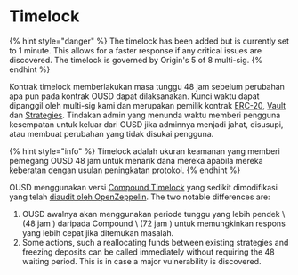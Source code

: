 # Timelock

{% hint style="danger" %}
The timelock has been added but is currently set to 1 minute. This allows for a faster response if any critical issues are discovered. The timelock is governed by Origin's 5 of 8 multi-sig.
{% endhint %}

Kontrak timelock memberlakukan masa tunggu 48 jam sebelum perubahan apa pun pada kontrak OUSD dapat dilaksanakan. Kunci waktu dapat dipanggil oleh multi-sig kami dan merupakan pemilik kontrak [ERC-20](../architecture.md), [Vault](vault.md) dan [Strategies](strategies.md). Tindakan admin yang menunda waktu memberi pengguna kesempatan untuk keluar dari OUSD jika adminnya menjadi jahat, disusupi, atau membuat perubahan yang tidak disukai pengguna.

{% hint style="info" %}
Timelock adalah ukuran keamanan yang memberi pemegang OUSD 48 jam untuk menarik dana mereka apabila mereka keberatan dengan usulan peningkatan protokol.
{% endhint %}

OUSD menggunakan versi [Compound Timelock](https://compound.finance/docs/governance) yang sedikit dimodifikasi yang telah [diaudit oleh OpenZeppelin](https://blog.openzeppelin.com/compound-finance-patch-audit/). The two notable differences are:

1. OUSD awalnya akan menggunakan periode tunggu yang lebih pendek \ (48 jam \) daripada Compound \ (72 jam \) untuk memungkinkan respons yang lebih cepat jika ditemukan masalah.
2. Some actions, such a reallocating funds between existing strategies and freezing deposits can be called immediately without requiring the 48 waiting period. This is in case a major vulnerability is discovered.






